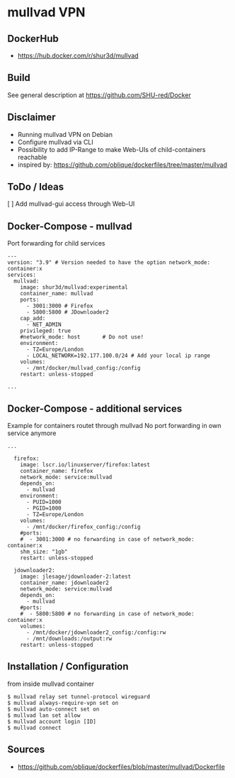 # mullvad VPN
## DockerHub
- https://hub.docker.com/r/shur3d/mullvad
## Build
See general description at https://github.com/SHU-red/Docker
## Disclaimer
- Running mullvad VPN on Debian
- Configure mullvad via CLI
- Possibility to add IP-Range to make Web-UIs of child-containers reachable
- inspired by: https://github.com/oblique/dockerfiles/tree/master/mullvad
## ToDo / Ideas
[ ] Add mullvad-gui access through Web-UI
## Docker-Compose - mullvad
Port forwarding for child services
```
---
version: "3.9" # Version needed to have the option network_mode: container:x
services:
  mullvad:
    image: shur3d/mullvad:experimental
    container_name: mullvad
    ports:
      - 3001:3000 # Firefox
      - 5800:5800 # JDownloader2
    cap_add:
      - NET_ADMIN               
    privileged: true
    #network_mode: host       # Do not use!
    environment:
      - TZ=Europe/London
      - LOCAL_NETWORK=192.177.100.0/24 # Add your local ip range
    volumes:
      - /mnt/docker/mullvad_config:/config
    restart: unless-stopped

...
```
## Docker-Compose - additional services
Example for containers routet through mullvad
No port forwarding in own service anymore
```
...

  firefox:
    image: lscr.io/linuxserver/firefox:latest
    container_name: firefox
    network_mode: service:mullvad
    depends_on:
      - mullvad
    environment:
      - PUID=1000
      - PGID=1000
      - TZ=Europe/London
    volumes:
      - /mnt/docker/firefox_config:/config
    #ports:
    #  - 3001:3000 # no forwarding in case of network_mode: container:x
    shm_size: "1gb"
    restart: unless-stopped
    
  jdownloader2:
    image: jlesage/jdownloader-2:latest
    container_name: jdownloader2
    network_mode: service:mullvad
    depends_on:
      - mullvad
    #ports:
    #  - 5800:5800 # no forwarding in case of network_mode: container:x
    volumes:
      - /mnt/docker/jdownloader2_config:/config:rw
      - /mnt/downloads:/output:rw
    restart: unless-stopped
```
## Installation / Configuration
from inside mullvad container
```
$ mullvad relay set tunnel-protocol wireguard
$ mullvad always-require-vpn set on
$ mullvad auto-connect set on
$ mullvad lan set allow
$ mullvad account login [ID]
$ mullvad connect
```
## Sources
- https://github.com/oblique/dockerfiles/blob/master/mullvad/Dockerfile
